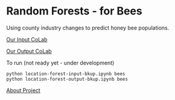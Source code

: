 # Random Forests - for Bees

Using county industry changes to predict honey bee populations.

<!--
[Our Prior CoLab](https://colab.research.google.com/drive/1o7HXhOl_NWhVm4Nn6L-sjDHsn0bokgeI?usp=sharing) - [CoLab Backup](location-forest-bkup.ipynb)
-->

[Our Input CoLab](https://colab.research.google.com/drive/1a8lbM7ceGGnaDe0kc1X0QqrZELsJINpb?usp=sharing)

[Our Output CoLab](https://colab.research.google.com/drive/1y2A_XOFQrfu0HfXDPt2erg43Kn7Tc7xz?usp=sharing)


To run (not ready yet - under development)

	python location-forest-input-bkup.ipynb bees
	python location-forest-output-bkup.ipynb bees
	
[About Project](https://model.earth/data-pipeline/research/bees/)